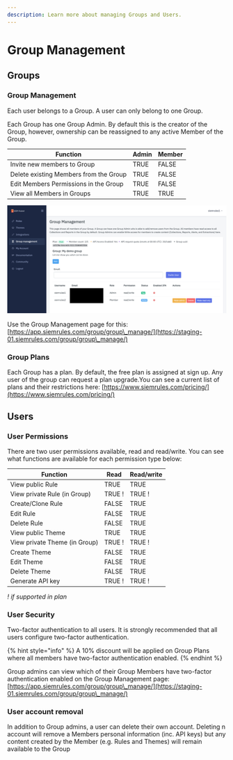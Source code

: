 ```yaml
---
description: Learn more about managing Groups and Users.
---
```


# Group Management

## Groups <a href="#groups" id="groups"></a>

### Group Management <a href="#group-management" id="group-management"></a>

Each user belongs to a Group. A user can only belong to one Group.

Each Group has one Group Admin. By default this is the creator of the Group, however, ownership can be reassigned to any active Member of the Group.

| Function                               | Admin | Member |
| -------------------------------------- | ----- | ------ |
| Invite new members to Group            | TRUE  | FALSE  |
| Delete existing Members from the Group | TRUE  | FALSE  |
| Edit Members Permissions in the Group  | TRUE  | FALSE  |
| View all Members in Groups             | TRUE  | TRUE   |

![SIEM Rules Group Management](../.gitbook/assets/siemrules-group-management.png)



Use the Group Management page for this: [https://app.siemrules.com/group/group\_manage/](https://staging-01.siemrules.com/group/group\_manage/)​

### Group Plans <a href="#group-plans" id="group-plans"></a>

Each Group has a plan. By default, the free plan is assigned at sign up. Any user of the group can request a plan upgrade.You can see a current list of plans and their restrictions here: [https://www.siemrules.com/pricing/](https://www.siemrules.com/pricing/)​

## Users <a href="#users" id="users"></a>

### User Permissions <a href="#user-permissions" id="user-permissions"></a>

There are two user permissions available, read and read/write. You can see what functions are available for each permission type below:

| Function                      | Read   | Read/write |
| ----------------------------- | ------ | ---------- |
| View public Rule              | TRUE   | TRUE       |
| View private Rule (in Group)  | TRUE ! | TRUE !     |
| Create/Clone Rule             | FALSE  | TRUE       |
| Edit Rule                     | FALSE  | TRUE       |
| Delete Rule                   | FALSE  | TRUE       |
| View public Theme             | TRUE   | TRUE       |
| View private Theme (in Group) | TRUE ! | TRUE !     |
| Create Theme                  | FALSE  | TRUE       |
| Edit Theme                    | FALSE  | TRUE       |
| Delete Theme                  | FALSE  | TRUE       |
| Generate API key              | TRUE ! | TRUE !     |

_! if supported in plan_

### User Security <a href="#user-security" id="user-security"></a>

Two-factor authentication to all users. It is strongly recommended that all users configure two-factor authentication.

{% hint style="info" %}
A 10% discount will be applied on Group Plans where all members have two-factor authentication enabled.
{% endhint %}

Group admins can view which of their Group Members have two-factor authentication enabled on the Group Management page: [https://app.siemrules.com/group/group\_manage/](https://staging-01.siemrules.com/group/group\_manage/)

### User account removal

​In addition to Group admins, a user can delete their own account. Deleting n account will remove a Members personal information (inc. API keys) but any content created by the Member (e.g. Rules and Themes) will remain available to the Group

